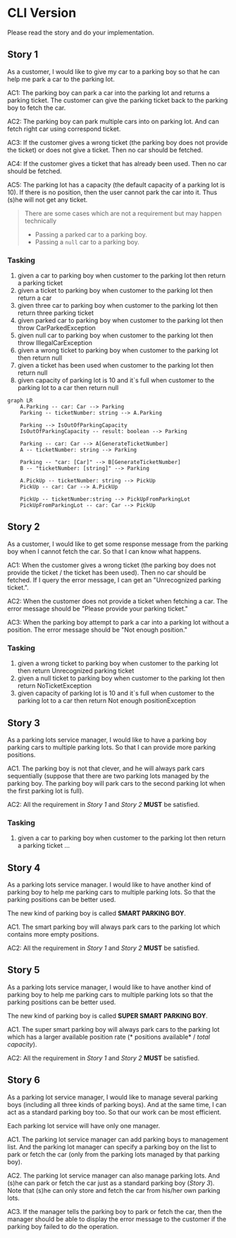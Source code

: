 # CLI Version

Please read the story and do your implementation.

## Story 1

As a customer, I would like to give my car to a parking boy so that he can help me park a car to the parking lot.

AC1: The parking boy can park a car into the parking lot and returns a parking ticket. The customer can give the parking
ticket back to the parking boy to fetch the car.

AC2: The parking boy can park multiple cars into on parking lot. And can fetch right car using correspond ticket.

AC3: If the customer gives a wrong ticket (the parking boy does not provide the ticket) or does not give a ticket. Then
no car should be fetched.

AC4: If the customer gives a ticket that has already been used. Then no car should be fetched.

AC5: The parking lot has a capacity (the default capacity of a parking lot is 10). If there is no position, then the
user cannot park the car into it. Thus (s)he will not get any ticket.

> There are some cases which are not a requirement but may happen technically
>
> * Passing a parked car to a parking boy.
> * Passing a `null` car to a parking boy.

### Tasking

1. given a car to parking boy when customer to the parking lot then return a parking ticket
2. given a ticket to parking boy when customer to the parking lot then return a car
3. given three car to parking boy when customer to the parking lot then return three parking ticket
4. given parked car to parking boy when customer to the parking lot then throw CarParkedException
5. given null car to parking boy when customer to the parking lot then throw IllegalCarException
6. given a wrong ticket to parking boy when customer to the parking lot then return null
7. given a ticket has been used when customer to the parking lot then return null
8. given capacity of parking lot is 10 and it`s full when customer to the parking lot to a car then return null

```mermaid
graph LR
    A.Parking -- car: Car --> Parking
    Parking -- ticketNumber: string --> A.Parking
    
    Parking --> IsOutOfParkingCapacity
    IsOutOfParkingCapacity -- result: boolean --> Parking
    
    Parking -- car: Car --> A[GenerateTicketNumber]
    A -- ticketNumber: string --> Parking
    
    Parking -- "car: [Car]" --> B[GenerateTicketNumber]
    B -- "ticketNumber: [string]" --> Parking
    
    A.PickUp -- ticketNumber: string --> PickUp
    PickUp -- car: Car --> A.PickUp 
    
    PickUp -- ticketNumber:string --> PickUpFromParkingLot
    PickUpFromParkingLot -- car: Car --> PickUp

```

## Story 2

As a customer, I would like to get some response message from the parking boy when I cannot fetch the car. So that I can
know what happens.

AC1: When the customer gives a wrong ticket (the parking boy does not provide the ticket / the ticket has been used).
Then no car should be fetched. If I query the error message, I can get an "Unrecognized parking ticket.".

AC2: When the customer does not provide a ticket when fetching a car. The error message should be "Please provide your
parking ticket."

AC3: When the parking boy attempt to park a car into a parking lot without a position. The error message should be "Not
enough position."

### Tasking
1. given a wrong ticket to parking boy when customer to the parking lot then return Unrecognized parking ticket
2. given a null ticket to parking boy when customer to the parking lot then return NoTicketException
3. given capacity of parking lot is 10 and it`s full when customer to the parking lot to a car then return Not
   enough positionException

## Story 3

As a parking lots service manager, I would like to have a parking boy parking cars to multiple parking lots. So that I
can provide more parking positions.

AC1. The parking boy is not that clever, and he will always park cars sequentially (suppose that there are two parking
lots managed by the parking boy. The parking boy will park cars to the second parking lot when the first parking lot is
full).

AC2: All the requirement in *Story 1* and *Story 2* **MUST** be satisfied.

### Tasking
1. given a car to parking boy when customer to the parking lot then return a parking ticket
...


## Story 4

As a parking lots service manager. I would like to have another kind of parking boy to help me parking cars to multiple
parking lots. So that the parking positions can be better used.

The new kind of parking boy is called **SMART PARKING BOY**.

AC1. The smart parking boy will always park cars to the parking lot which contains more empty positions.

AC2: All the requirement in *Story 1* and *Story 2* **MUST** be satisfied.

## Story 5

As a parking lots service manager, I would like to have another kind of parking boy to help me parking cars to multiple
parking lots so that the parking positions can be better used.

The new kind of parking boy is called **SUPER SMART PARKING BOY**.

AC1. The super smart parking boy will always park cars to the parking lot which has a larger available position rate (*
positions available* / *total capacity*).

AC2: All the requirement in *Story 1* and *Story 2* **MUST** be satisfied.

## Story 6

As a parking lot service manager, I would like to manage several parking boys (including all three kinds of parking
boys). And at the same time, I can act as a standard parking boy too. So that our work can be most efficient.

Each parking lot service will have only one manager.

AC1. The parking lot service manager can add parking boys to management list. And the parking lot manager can specify a
parking boy on the list to park or fetch the car (only from the parking lots managed by that parking boy).

AC2. The parking lot service manager can also manage parking lots. And (s)he can park or fetch the car just as a
standard parking boy (*Story 3*). Note that (s)he can only store and fetch the car from his/her own parking lots.

AC3. If the manager tells the parking boy to park or fetch the car, then the manager should be able to display the error
message to the customer if the parking boy failed to do the operation.
